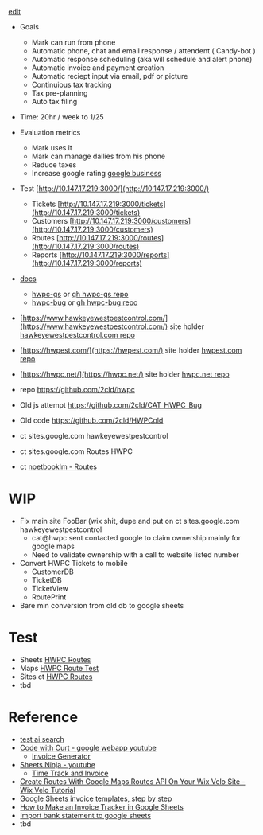 [edit](https://github.com/2cld/hwpc/edit/master/README.md) 

- Goals
  - Mark can run from phone
  - Automatic phone, chat and email response / attendent ( Candy-bot )
  - Automatic response scheduling (aka will schedule and alert phone)
  - Automatic invoice and payment creation
  - Automatic reciept input via email, pdf or picture
  - Continuious tax tracking
  - Tax pre-planning
  - Auto tax filing
- Time: 20hr / week to 1/25
- Evaluation metrics
  - Mark uses it
  - Mark can manage dailies from his phone
  - Reduce taxes
  - Increase google rating [google business](https://business.google.com/create?skipLandingPage&service=ome&original_intent=GMB&omesrcexp=97643701&omec=ELXZxy4YAiIBATIBAUABShMIzKPruOWukAMVTdZLAx3GtRi0)


- Test [http://10.147.17.219:3000/](http://10.147.17.219:3000/)
  - Tickets [http://10.147.17.219:3000/tickets](http://10.147.17.219:3000/tickets)
  - Customers [http://10.147.17.219:3000/customers](http://10.147.17.219:3000/customers)
  - Routes [http://10.147.17.219:3000/routes](http://10.147.17.219:3000/routes)
  - Reports [http://10.147.17.219:3000/reports](http://10.147.17.219:3000/reports)
- [docs](./docs)
  - [hwpc-gs](./docs/hwpc-gs) or [gh hwpc-gs repo](https://github.com/grasshorse/hwpc-gs)
  - [hwpc-bug](./docs/hwpc-bug) or [gh hwpc-bug repo](https://github.com/grasshorse/hwpc-bug)
- [https://www.hawkeyewestpestcontrol.com/](https://www.hawkeyewestpestcontrol.com/) site holder [hawkeyewestpestcontrol.com repo](https://github.com/christrees/hawkeyewestpestcontrol.com)
- [https://hwpest.com/](https://hwpest.com/) site holder [hwpest.com repo](https://github.com/christrees/hwpest.com)
- [https://hwpc.net/](https://hwpc.net/) site holder [hwpc.net repo](https://github.com/christrees/hwpc.net)
- repo https://github.com/2cld/hwpc
- Old js attempt https://github.com/2cld/CAT_HWPC_Bug
- Old code https://github.com/2cld/HWPCold
- ct sites.google.com hawkeyewestpestcontrol
- ct sites.google.com Routes HWPC
- ct [noetbooklm - Routes](https://notebooklm.google.com/notebook/a8276b19-1b41-4887-850f-c7f4b2b9ae75?pli=1)

# WIP
- Fix main site FooBar (wix shit, dupe and put on ct sites.google.com hawkeyewestpestcontrol
  - cat@hwpc sent contacted google to claim ownership mainly for google maps
  - Need to validate ownership with a call to website listed number
- Convert HWPC Tickets to mobile
  - CustomerDB
  - TicketDB
  - TicketView
  - RoutePrint
- Bare min conversion from old db to google sheets

# Test
- Sheets [HWPC Routes](https://docs.google.com/spreadsheets/d/1XZotISYBmbW1XCl1l35aHwgtgXDwfI_IXkaPK4ER8kU/edit?gid=0#gid=0)
- Maps [HWPC Route Test](https://www.google.com/maps/d/edit?mid=1mfA1dAilxp2wea3IAS_KqlikhIT1s4M&ll=29.208292828150825%2C-92.41699249999999&z=4)
- Sites ct [HWPC Routes](https://sites.google.com/d/1NbvzB_bl3_YaKf51wuDTwRkfWK02mf66/p/1fHVpcTcqRd48am7FHr46LdQECa2Z6obb/edit)
- tbd
  
# Reference
- [test ai search](https://www.google.com/search?udm=50&aep=46&source=25q2-US-SearchSites-Site-CTA&q=my+bluetooth+mouse+on+windows+10+keeps+failing.++If+I+go+to+bluetooth+connections+and+just+click+the+mouse+it+starts+working.++Any+clue+why+it+drops%3F&mstk=AUtExfCAKg-8oRbA9FPwqQrBqGCH2k-yviw2RELXNBH3V2jWc8mCf2bVf1JlWMOLlMKSLPO0FcYHasbZYBXwJ_Ed2ntgiwrGPvlUnI78ZkQkb_3gUSLDerpEn3vuRVVsh1rFEyOswAy_7hVrBwAUK9-bO7A6r5v0c4ganr0&csuir=1)
- [Code with Curt - google webapp youtube](https://www.youtube.com/@CodeWithCurt/videos)
  - [Invoice Generator](https://www.youtube.com/watch?v=JPcMLmVQdkU)
- [Sheets Ninja - youtube](https://www.youtube.com/@SheetsNinja/videos)
  - [Time Track and Invoice](https://www.youtube.com/watch?v=-MeR_rEHftA)
- [Create Routes With Google Maps Routes API On Your Wix Velo Site - Wix Velo Tutorial](https://www.youtube.com/watch?v=lnx1n1ZM6Bc&list=TLGG_KoWpKkFtt0xMzA3MjAyNQ&t=11s)
- [Google Sheets invoice templates, step by step](https://www.youtube.com/watch?v=Jwy6mVAQiww&t=177s)
- [How to Make an Invoice Tracker in Google Sheets](https://www.youtube.com/watch?v=o0OHdpRFYIc)
- [Import bank statement to google sheets](https://www.google.com/search?q=import+my+bank+statement+to+google+sheets&rlz=1C1CHBF_enUS1075US1091&oq=import+my+bank+statement+to+gogl&gs_lcrp=EgZjaHJvbWUqCQgBECEYChigATIGCAAQRRg5MgkIARAhGAoYoAEyCQgCECEYChigATIJCAMQIRgKGKABMgkIBBAhGAoYoAEyBwgFECEYjwIyBwgGECEYjwLSAQkyMzM3MWowajeoAgCwAgA&sourceid=chrome&ie=UTF-8)
- tbd
